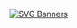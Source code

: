 [![SVG Banners](https://svg-banners.vercel.app/api?type=rainbow&text1=Welcome%20humans%20and%20bots%20👋🏿&width=800&height=400)](https://github.com/thuslako)


